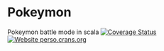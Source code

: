 # Pokeymon
Pokeymon battle mode in scala
[![Coverage Status](https://coveralls.io/repos/github/ubamarvin/Pokeymon/badge.svg)](https://coveralls.io/github/ubamarvin/Pokeymon)
[![Website perso.crans.org](https://img.shields.io/website-up-down-green-red/https/perso.crans.org.svg)](https://perso.crans.org/)